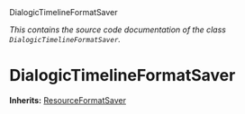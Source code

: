
<div class="header-banner purple">
<div class="header-label purple">DialogicTimelineFormatSaver</div>
</div>

*This contains the source code documentation of the class `DialogicTimelineFormatSaver`.*
        
# DialogicTimelineFormatSaver
**Inherits:** [ResourceFormatSaver](https://docs.godotengine.org/en/latest/classes/class_resourceformatsaver.html#class-resourceformatsaver)


